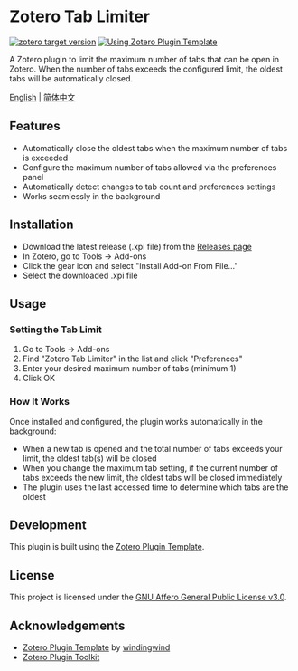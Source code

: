 # Zotero Tab Limiter

[![zotero target version](https://img.shields.io/badge/Zotero-7-green?style=flat-square&logo=zotero&logoColor=CC2936)](https://www.zotero.org)
[![Using Zotero Plugin Template](https://img.shields.io/badge/Using-Zotero%20Plugin%20Template-blue?style=flat-square&logo=github)](https://github.com/windingwind/zotero-plugin-template)

A Zotero plugin to limit the maximum number of tabs that can be open in Zotero. When the number of tabs exceeds the configured limit, the oldest tabs will be automatically closed.

[English](README.md) | [简体中文](doc/README-zhCN.md)

## Features

- Automatically close the oldest tabs when the maximum number of tabs is exceeded
- Configure the maximum number of tabs allowed via the preferences panel
- Automatically detect changes to tab count and preferences settings
- Works seamlessly in the background

## Installation

- Download the latest release (.xpi file) from the [Releases page](https://github.com/david3684/zotero-tab-limiter/releases)
- In Zotero, go to Tools → Add-ons
- Click the gear icon and select "Install Add-on From File..."
- Select the downloaded .xpi file

## Usage

### Setting the Tab Limit

1. Go to Tools → Add-ons
2. Find "Zotero Tab Limiter" in the list and click "Preferences"
3. Enter your desired maximum number of tabs (minimum 1)
4. Click OK

### How It Works

Once installed and configured, the plugin works automatically in the background:

- When a new tab is opened and the total number of tabs exceeds your limit, the oldest tab(s) will be closed
- When you change the maximum tab setting, if the current number of tabs exceeds the new limit, the oldest tabs will be closed immediately
- The plugin uses the last accessed time to determine which tabs are the oldest

## Development

This plugin is built using the [Zotero Plugin Template](https://github.com/windingwind/zotero-plugin-template).

## License

This project is licensed under the [GNU Affero General Public License v3.0](LICENSE).

## Acknowledgements

- [Zotero Plugin Template](https://github.com/windingwind/zotero-plugin-template) by [windingwind](https://github.com/windingwind)
- [Zotero Plugin Toolkit](https://github.com/windingwind/zotero-plugin-toolkit)
